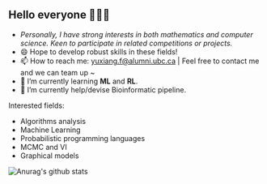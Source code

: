 ## Hello everyone 👋👋👋

- *Personally, I have strong interests in both mathematics and computer science. Keen to participate in related competitions or projects.*
- 😄 Hope to develop robust skills in these fields! 
- 📫 How to reach me: yuxiang.f@alumni.ubc.ca | Feel free to contact me and we can team up ~
- 🌱 I’m currently learning **ML** and **RL**.
- 🔭 I’m currently help/devise Bioinformatic pipeline.

Interested fields:
- Algorithms analysis
- Machine Learning
- Probabilistic programming languages
- MCMC and VI
- Graphical models


![Anurag's github stats](https://github-readme-stats.vercel.app/api?username=felix-yuxiang&show_icons=true&theme=cobalt)
<!--
**blackswanblood/blackswanblood** is a ✨ _special_ ✨ repository because its `README.md` (this file) appears on your GitHub profile.

Here are some ideas to get you started:

- 🔭 I’m currently working on ...
- 🌱 I’m currently learning ...
- 👯 I’m looking to collaborate on ...
- 🤔 I’m looking for help with ...
- 💬 Ask me about ...
- 📫 How to reach me: ...
- 😄 Pronouns: ...
- ⚡ Fun fact: ...
-->
